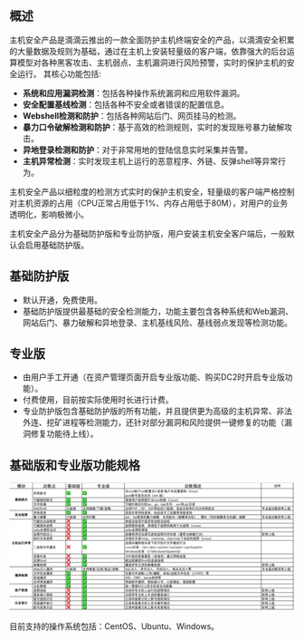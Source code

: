 ## 概述
主机安全产品是滴滴云推出的一款全面防护主机终端安全的产品，以滴滴安全积累的大量数据及规则为基础，通过在主机上安装轻量级的客户端，依靠强大的后台运算模型对各种黑客攻击、主机弱点、主机漏洞进行风险预警，实时的保护主机的安全运行。
其核心功能包括:

- **系统和应用漏洞检测**：包括各种操作系统漏洞和应用软件漏洞。
- **安全配置基线检测**：包括各种不安全或者错误的配置信息。
- **Webshell检测和防护**：包括各种网站后门、网页挂马的检测。
- **暴力口令破解检测和防护**：基于高效的检测规则，实时的发现账号暴力破解攻击。
- **异地登录检测和防护**：对于非常用地的登陆信息实时采集并告警。
- **主机异常检测**：实时发现主机上运行的恶意程序、外链、反弹shell等异常行为。

主机安全产品以细粒度的检测方式实时的保护主机安全，轻量级的客户端严格控制对主机资源的占用（CPU正常占用低于1%、内存占用低于80M），对用户的业务透明化，影响极微小。

主机安全产品分为基础防护版和专业防护版，用户安装主机安全客户端后，一般默认会启用基础防护版。
## 基础防护版
- 默认开通，免费使用。
- 基础防护版提供最基础的安全检测能力，功能主要包含各种系统和Web漏洞、网站后门、暴力破解和异地登录、主机基线风险、基线弱点发现等检测功能。

## 专业版
- 由用户手工开通（在资产管理页面开启专业版功能、购买DC2时开启专业版功能）。
- 付费使用，目前按实际使用时长进行计费。
- 专业防护版包含基础防护版的所有功能，并且提供更为高级的主机异常、非法外连、挖矿进程等检测能力，还针对部分漏洞和风险提供一键修复的功能（漏洞修复功能待上线）。

## 基础版和专业版功能规格
![avatar](./picture/4.4.1.png)

目前支持的操作系统包括：CentOS、Ubuntu、Windows。